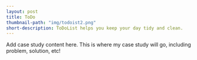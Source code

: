 ```yaml
---
layout: post
title: ToDo
thumbnail-path: "img/todoist2.png"
short-description: ToDoList helps you keep your day tidy and clean.
---
```


Add case study content here. This is where my case study will go, including problem, solution, etc!
